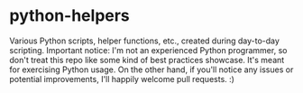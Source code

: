 # python-helpers
Various Python scripts, helper functions, etc., created during day-to-day scripting. Important notice: I'm not an experienced Python programmer, so don't treat this repo like some kind of best practices showcase. It's meant for exercising Python usage. On the other hand, if you'll notice any issues or potential improvements, I'll happily welcome pull requests. :)